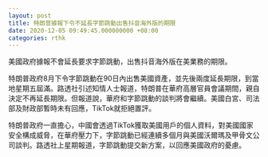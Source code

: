 ```yaml
---
layout: post
title: 特朗普據報下令不延長字節跳動出售抖音海外版的期限
date: 2020-12-05 09:49:45.000000000 +08:00
categories: rthk
---
```


美國政府據報不會延長要求字節跳動，出售抖音海外版在美業務的期限。

特朗普政府8月下令字節跳動在90日內出售美國資產，並先後兩度延長期限，到當地星期五屆滿。路透社引述知情人士報道，特朗普在華府高層官員會議期間，親自決定不再延長期限。但報道說，華府和字節跳動的談判將會繼續。美國白宮、司法部及財政部暫時未有回應，TikTok就拒絕置評。

特朗普政府一直擔心，中國會透過TikTok獲取美國用戶的個人資料，對美國國家安全構成威脅，在華府壓力下，字節跳動已經連續多個月與美國沃爾瑪及甲骨文公司談判。路透社上星期報道，字節跳動提交新方案，以回應美國政府的憂慮。
